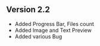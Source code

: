 ## Version 2.2

- Added Progress Bar, Files count
- Added Image and Text Preview
- Added various Bug